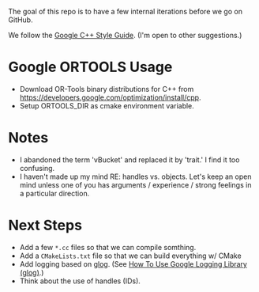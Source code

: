 The goal of this repo is to have a few internal iterations before we go on
GitHub.

We follow the [Google C++ Style Guide](https://google.github.io/styleguide/cppguide.html).
(I'm open to other suggestions.)

# Google ORTOOLS Usage
  * Download OR-Tools binary distributions for C++ from 
    https://developers.google.com/optimization/install/cpp.
  * Setup ORTOOLS_DIR as cmake environment variable.

# Notes

  * I abandoned the term 'vBucket' and replaced it by 'trait.' I find it too
    confusing.
  * I haven't made up my mind RE: handles vs. objects. Let's keep an open mind
    unless one of you has arguments / experience / strong feelings in a
    particular direction.

# Next Steps

  * Add a few `*.cc` files so that we can compile somthing.
  * Add a `CMakeLists.txt` file so that we can build everything w/ CMake
  * Add logging based on [glog](https://github.com/google/glog).
    (See [How To Use Google Logging Library
    (glog)](http://rpg.ifi.uzh.ch/docs/glog.html).)
  * Think about the use of handles (IDs).

